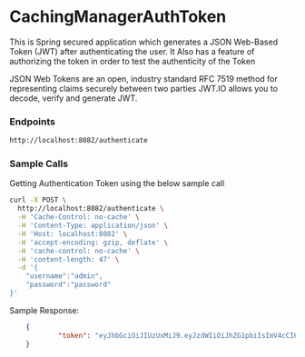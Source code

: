 # CachingManagerAuthToken

This is Spring secured application which generates a JSON Web-Based Token (JWT) after authenticating the user.
It Also has a feature of authorizing the token in order to test the authenticity of the Token

JSON Web Tokens are an open, industry standard RFC 7519 method for representing claims securely between two parties
JWT.IO allows you to decode, verify and generate JWT.

### Endpoints

```bash
http://localhost:8082/authenticate
```

### Sample Calls

Getting Authentication Token using the below sample call

```bash
curl -X POST \
  http://localhost:8082/authenticate \
  -H 'Cache-Control: no-cache' \
  -H 'Content-Type: application/json' \
  -H 'Host: localhost:8082' \
  -H 'accept-encoding: gzip, deflate' \
  -H 'cache-control: no-cache' \
  -H 'content-length: 47' \
  -d '{
	"username":"admin",
	"password":"password"
}'
```

Sample Response:
```json
	{
    		"token": "eyJhbGciOiJIUzUxMiJ9.eyJzdWIiOiJhZG1pbiIsImV4cCI6MTU2MzYyNDI0MywiaWF0IjoxNTYzNjA2MjQzfQ.jcLc6gNxyV5OdV2QuX5FKSkN4IOyWkcRb1YS4gyGI8tOk-oTkzyyT8UPWVoBl2YgfrTjIIzQYyJ5XQn03kCZBQ"
	}
```